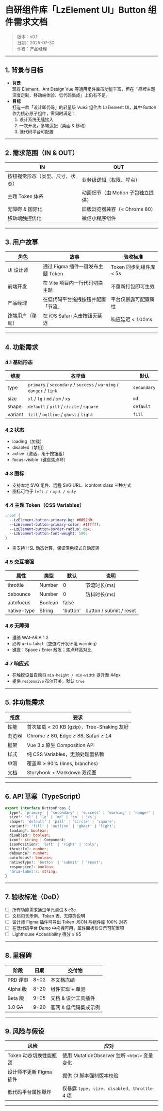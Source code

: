 # 自研组件库「LzElement UI」Button 组件需求文档

> 版本：v0.1  
> 日期：2025-07-30  
> 作者：产品经理  

---

## 1. 背景与目标

- **背景**  
  现有 Element、Ant Design Vue 等通用组件库虽功能丰富，但在「品牌主题深度定制、移动端体验、低代码集成」上仍有不足。  
- **目标**  
  打造一款「设计即代码」的轻量级 Vue3 组件库 LzElement UI，其中 Button 作为核心原子组件，需同时满足：  
  1. 设计系统无缝接入  
  2. 一次开发，多端适配（桌面 & 移动）  
  3. 低代码平台可配置  

---

## 2. 需求范围（IN & OUT）

| IN | OUT |
|---|---|
| 按钮视觉形态（类型、尺寸、状态） | 业务级逻辑（权限、埋点） |
| 主题 Token 体系 | 动画细节（由 Motion 子包独立提供） |
| 无障碍 & 国际化 | 旧版浏览器兼容（< Chrome 80） |
| 移动端触控优化 | 微信小程序组件 |

---

## 3. 用户故事

| 角色 | 故事 | 验收标准 |
|---|---|---|
| UI 设计师 | 通过 Figma 插件一键发布主题 Token | Token 同步到组件库 < 5s |
| 前端开发 | 在 Vite 项目内一行代码切换主题 | 不重新打包即可生效 |
| 产品经理 | 在低代码平台拖拽按钮并配置「节流」 | 平台仅暴露可配置属性 |
| 终端用户（移动） | 在 iOS Safari 点击按钮无延迟 | 响应延迟 < 100ms |

---

## 4. 功能需求

### 4.1 基础形态
| 维度 | 枚举值 | 默认 |
|---|---|---|
| type | `primary` / `secondary` / `success` / `warning` / `danger` / `link` | `secondary` |
| size | `xl` / `lg` / `md` / `sm` / `xs` | `md` |
| shape | `default` / `pill` / `circle` / `square` | `default` |
| variant | `fill` / `outline` / `ghost` / `light` | `fill` |

### 4.2 状态
- loading（加载）
- disabled（禁用）
- active（激活，用于按钮组）
- focus-visible（键盘焦点环）

### 4.3 图标
- 支持本地 SVG 组件、远程 SVG URL、iconfont class 三种方式
- 图标可位于 `left / right / only`

### 4.4 主题 Token（CSS Variables）
```css
:root {
  --LzElement-button-primary-bg: #0052d9;
  --LzElement-button-primary-color: #ffffff;
  --LzElement-button-border-radius: 6px;
  --LzElement-button-font-weight: 500;
}
```
- 需支持 HSL 动态计算，保证深色模式自动反转

### 4.5 交互增强
| 属性 | 类型 | 默认 | 说明 |
|---|---|---|---|
| throttle | Number | 0 | 节流时长(ms) |
| debounce | Number | 0 | 防抖时长(ms) |
| autofocus | Boolean | false |  |
| native-type | String | 'button' | button / submit / reset |

### 4.6 无障碍
- 遵循 WAI-ARIA 1.2  
- 必传 `aria-label`（空值时开发环境 warning）
- 键盘：Space / Enter 触发；焦点环高对比

### 4.7 响应式
- 在触摸设备自动将 `min-height / min-width` 提升至 44px  
- 提供 `responsive` 布尔开关，默认 `true`

---

## 5. 非功能需求

| 维度 | 要求 |
|---|---|
| 性能 | 首次加载 < 20 KB (gzip)，Tree-Shaking 友好 |
| 浏览器 | Chrome ≥ 80, Edge ≥ 88, Safari ≥ 14 |
| 框架 | Vue 3.x 原生 Composition API |
| 样式 | 纯 CSS Variables，无预处理器依赖 |
| 单测 | 覆盖率 ≥ 90% (lines, branches) |
| 文档 | Storybook + Markdown 双视图 |

---

## 6. API 草案（TypeScript）

```ts
export interface ButtonProps {
  type?: 'primary' | 'secondary' | 'success' | 'warning' | 'danger' | 'link';
  size?: 'xl' | 'lg' | 'md' | 'sm' | 'xs';
  shape?: 'default' | 'pill' | 'circle' | 'square';
  variant?: 'fill' | 'outline' | 'ghost' | 'light';
  loading?: boolean;
  disabled?: boolean;
  icon?: string | Component;
  iconPosition?: 'left' | 'right' | 'only';
  throttle?: number;
  debounce?: number;
  autofocus?: boolean;
  nativeType?: 'button' | 'submit' | 'reset';
  responsive?: boolean;
  'aria-label'?: string;
}
```

---

## 7. 验收标准（DoD）

- [ ] 所有功能需求通过单元测试 & e2e  
- [ ] 文档包含示例、Token 表、无障碍说明  
- [ ] 设计师 Figma 插件可导出 Token JSON 与组件库 100% 对齐  
- [ ] 在低代码平台 Demo 中拖拽可用，属性面板仅显示可配置项  
- [ ] Lighthouse Accessibility 得分 ≥ 95  

---

## 8. 里程碑

| 阶段 | 日期 | 交付物 |
|---|---|---|
| PRD 评审 | 8-02 | 本文档冻结 |
| Alpha 版 | 8-20 | 组件实现 + 单测 |
| Beta 版 | 9-05 | 文档 & 设计工具插件 |
| 1.0 GA | 9-20 | 官网 & 低代码集成示例 |

---

## 9. 风险与假设

| 风险 | 应对 |
|---|---|
| Token 动态切换性能瓶颈 | 使用 MutationObserver 监听 `<html>` 变量变化 |
| 设计师不更新 Figma 插件 | 提供 CI 脚本强制版本校验 |
| 低代码平台属性爆炸 | 仅暴露 `type, size, disabled, throttle` 4 项 |

---